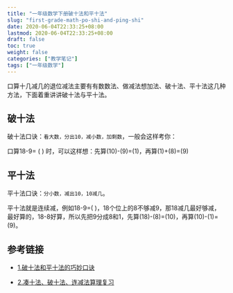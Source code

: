 ```yaml
---
title: "一年级数学下册破十法和平十法"
slug: "first-grade-math-po-shi-and-ping-shi"
date: 2020-06-04T22:33:25+08:00
lastmod: 2020-06-04T22:33:25+08:00
draft: false
toc: true
weight: false
categories: ["教学笔记"]
tags: ["一年级数学"]
---
```


 口算十几减几的退位减法主要有有数数法、做减法想加法、破十法、平十法这几种方法，下面着重讲讲破十法与平十法。

## 破十法

破十法口诀：`看大数，分出10，减小数，加剩数`，一般会这样考你：

口算18-9= (   ) 时，可以这样想：先算(10)-(9)=(1)，再算(1)+(8)=(9)

## 平十法

平十法口诀：`分小数，减出10，10减几`。

平十法就是连续减，例如18-9=(  )，18个位上的8不够减9，那18减几最好够减，最好算的，18-8好算，所以先把9分成8和1，先算(18)-(8)=(10)，再算(10)-(1)=(9)。

## 参考链接

+ [1.破十法和平十法的巧妙口诀](https://www.sohu.com/a/374921630_120064993)

+ [2.凑十法、破十法、连减法算理复习](https://wenku.baidu.com/view/7abe1dd6a200a6c30c22590102020740bf1ecdf1.html)

